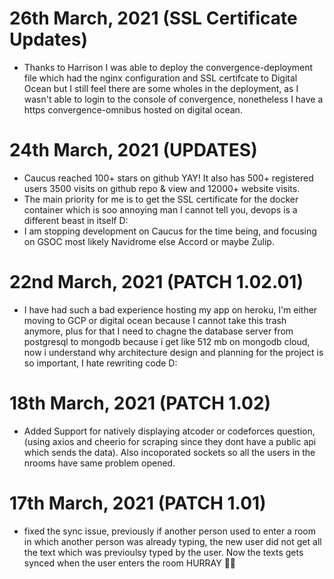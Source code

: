 # 26th March, 2021 (SSL Certificate Updates)
- Thanks to Harrison I was able to deploy the convergence-deployment file which had the nginx configuration and SSL certifcate to Digital Ocean but I still feel there are some wholes in the deployment, as I wasn't able to login to the console of convergence, nonetheless I have a https convergence-omnibus hosted on digital ocean. 

# 24th March, 2021 (UPDATES)
- Caucus reached 100+ stars on github YAY! It also has 500+ registered users 3500 visits on github repo & view and 12000+ website visits.
- The main priority for me is to get the SSL certificate for the docker container which is soo annoying man I cannot tell you, devops is a different beast in itself D:
- I am stopping development on Caucus for the time being, and focusing on GSOC most likely Navidrome else Accord or maybe Zulip.  

# 22nd March, 2021 (PATCH 1.02.01)
- I have had such a bad experience hosting my app on heroku, I'm either moving to GCP or digital ocean because I cannot take this trash anymore, plus for that I need to chagne the database server from postgresql to mongodb because i get like 512 mb on mongodb cloud, now i understand why architecture design and planning for the project is so important, I hate rewriting code D:

# 18th March, 2021 (PATCH 1.02)
- Added Support for natively displaying atcoder or codeforces question, (using axios and cheerio for scraping since they dont have a public api which sends the data). Also incoporated sockets so all the users in the nrooms have same problem opened.
# 17th March, 2021 (PATCH 1.01)
- fixed the sync issue, previously if another person used to enter a room in which another person was already typing, the new user did not get all the text which was previoulsy typed by the user. Now the texts gets synced when the user enters the room HURRAY 🎉🥳
